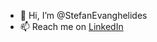 - 👋 Hi, I’m @StefanEvanghelides
- 📫 Reach me on  [LinkedIn](https://www.linkedin.com/in/stefan-evanghelides/)

<!---
StefanEvanghelides/StefanEvanghelides is a ✨ special ✨ repository because its `README.md` (this file) appears on your GitHub profile.
You can click the Preview link to take a look at your changes.
--->
